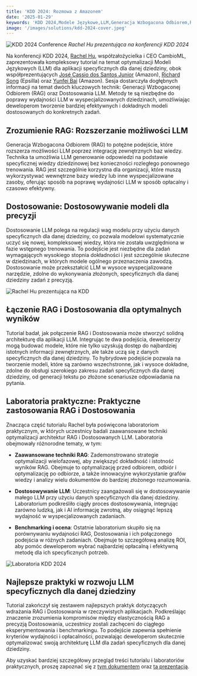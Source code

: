 ```yaml
---
title: 'KDD 2024: Rozmowa z Amazonem'
date: '2025-01-29'
keywords: 'KDD 2024,Modele Językowe,LLM,Generacja Wzbogacona Odbiorem,RAG,dostosowanie LLM,Amazon,specyficzna AI,uczenie maszynowe,konferencja'
image: '/images/solutions/kdd-2024-cover.jpeg'
---
```


![KDD 2024 Conference](/images/solutions/kdd-2024-cover.jpeg)
_Rachel Hu prezentująca na konferencji KDD 2024_

Na konferencji KDD 2024, [Rachel Hu](https://www.linkedin.com/in/rachelsonghu/), współzałożycielka i CEO CambioML, zaprezentowała kompleksowy tutorial na temat optymalizacji Modeli Językowych (LLM) dla aplikacji specyficznych dla danej dziedziny, obok współprezentujących [José Cassio dos Santos Junior](https://www.linkedin.com/in/jcassiojr/) (Amazon), [Richard Song](https://www.linkedin.com/in/renchu-richard-song-a4099247/) (Epsilla) oraz [Yunfei Bai](https://www.linkedin.com/in/yunfei-felix-bai-909b861/) (Amazon). Sesja dostarczyła dogłębnych informacji na temat dwóch kluczowych technik: Generacji Wzbogaconej Odbiorem (RAG) oraz Dostosowania LLM. Metody te są niezbędne do poprawy wydajności LLM w wyspecjalizowanych dziedzinach, umożliwiając deweloperom tworzenie bardziej efektywnych i dokładnych modeli dostosowanych do konkretnych zadań.

## Zrozumienie RAG: Rozszerzanie możliwości LLM

Generacja Wzbogacona Odbiorem (RAG) to potężne podejście, które rozszerza możliwości LLM poprzez integrację zewnętrznych baz wiedzy. Technika ta umożliwia LLM generowanie odpowiedzi na podstawie specyficznej wiedzy dziedzinowej bez konieczności rozległego ponownego trenowania. RAG jest szczególnie korzystna dla organizacji, które muszą wykorzystywać wewnętrzne bazy wiedzy lub inne wyspecjalizowane zasoby, oferując sposób na poprawę wydajności LLM w sposób opłacalny i czasowo efektywny.

## Dostosowanie: Dostosowywanie modeli dla precyzji

Dostosowanie LLM polega na regulacji wag modelu przy użyciu danych specyficznych dla danej dziedziny, co pozwala modelowi systematycznie uczyć się nowej, kompleksowej wiedzy, która nie została uwzględniona w fazie wstępnego trenowania. To podejście jest niezbędne dla zadań wymagających wysokiego stopnia dokładności i jest szczególnie skuteczne w dziedzinach, w których modele ogólnego przeznaczenia zawodzą. Dostosowanie może przekształcić LLM w wysoce wyspecjalizowane narzędzie, zdolne do wykonywania złożonych, specyficznych dla danej dziedziny zadań z precyzją.

![Rachel Hu prezentująca na KDD](/images/solutions/kdd-2024-rachel.jpeg)

## Łączenie RAG i Dostosowania dla optymalnych wyników

Tutorial badał, jak połączenie RAG i Dostosowania może stworzyć solidną architekturę dla aplikacji LLM. Integrując te dwa podejścia, deweloperzy mogą budować modele, które nie tylko uzyskują dostęp do najbardziej istotnych informacji zewnętrznych, ale także uczą się z danych specyficznych dla danej dziedziny. To hybrydowe podejście pozwala na tworzenie modeli, które są zarówno wszechstronne, jak i wysoce dokładne, zdolne do obsługi szerokiego zakresu zadań specyficznych dla danej dziedziny, od generacji tekstu po złożone scenariusze odpowiadania na pytania.

## Laboratoria praktyczne: Praktyczne zastosowania RAG i Dostosowania

Znacząca część tutorialu Rachel była poświęcona laboratoriom praktycznym, w których uczestnicy badali zaawansowane techniki optymalizacji architektur RAG i Dostosowanych LLM. Laboratoria obejmowały różnorodne tematy, w tym:

- **Zaawansowane techniki RAG**: Zademonstrowano strategie optymalizacji wielofazowej, aby zwiększyć dokładność i istotność wyników RAG. Obejmuje to optymalizację przed odbiorem, odbiór i optymalizację po odbiorze, a także innowacyjne wykorzystanie grafów wiedzy i analizy wielu dokumentów do bardziej złożonego rozumowania.

- **Dostosowywanie LLM**: Uczestnicy zaangażowali się w dostosowywanie małego LLM przy użyciu danych specyficznych dla danej dziedziny. Laboratorium podkreśliło ciągły proces dostosowywania, integrując zarówno ludzką, jak i AI informację zwrotną, aby osiągnąć lepszą wydajność w wyspecjalizowanych zadaniach.

- **Benchmarking i ocena**: Ostatnie laboratorium skupiło się na porównywaniu wydajności RAG, Dostosowania i ich połączonego podejścia w różnych zadaniach. Obejmuje to szczegółową analizę ROI, aby pomóc deweloperom wybrać najbardziej opłacalną i efektywną metodę dla ich specyficznych potrzeb.

![Laboratoria KDD 2024](/images/solutions/kdd-2024-labs.jpg)

## Najlepsze praktyki w rozwoju LLM specyficznych dla danej dziedziny

Tutorial zakończył się zestawem najlepszych praktyk dotyczących wdrażania RAG i Dostosowania w rzeczywistych aplikacjach. Podkreślając znaczenie zrozumienia kompromisów między elastycznością RAG a precyzją Dostosowania, uczestnicy zostali zachęceni do ciągłego eksperymentowania i benchmarkingu. To podejście zapewnia spełnienie kryteriów wydajności i opłacalności, pozwalając deweloperom skutecznie optymalizować swoją architekturę LLM dla zadań specyficznych dla danej dziedziny.

Aby uzyskać bardziej szczegółowy przegląd treści tutorialu i laboratoriów praktycznych, proszę zapoznać się z [tym dokumentem](https://dl.acm.org/doi/abs/10.1145/3637528.3671445) oraz [tą prezentacją](https://docs.google.com/presentation/d/18PJctnI-KbABE1El_AifjN_7eoHatuaoN8-2q57xpSw/edit#slide=id.g2f5cc21ff85_5_1096).
